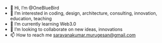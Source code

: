 - 👋 Hi, I’m @OneBlueBird
- 👀 I’m interested in coding, design, architecture, consulting, innovation, education, teaching
- 🌱 I’m currently learning Web3.0
- 💞️ I’m looking to collaborate on new ideas, innovations
- 📫 How to reach me saravanakumar.murugesan@gmail.com

<!---
OneBlueBird/OneBlueBird is a ✨ special ✨ repository because its `README.md` (this file) appears on your GitHub profile.
You can click the Preview link to take a look at your changes.
--->
